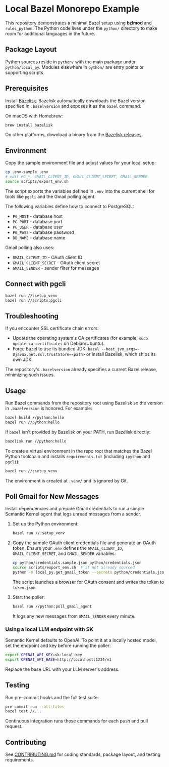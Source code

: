 # Local Bazel Monorepo Example

This repository demonstrates a minimal Bazel setup using **bzlmod** and
`rules_python`.  The Python code lives under the `python/` directory to make room
for additional languages in the future.

## Package Layout

Python sources reside in `python/` with the main package under
`python/local_py`. Modules elsewhere in `python/` are entry points or
supporting scripts.

## Prerequisites

Install [Bazelisk](https://github.com/bazelbuild/bazelisk). Bazelisk automatically
downloads the Bazel version specified in `.bazelversion` and exposes it as the `bazel`
command.

On macOS with Homebrew:

```bash
brew install bazelisk
```

On other platforms, download a binary from the [Bazelisk releases](https://github.com/bazelbuild/bazelisk/releases).

## Environment

Copy the sample environment file and adjust values for your local setup:

```bash
cp .env-sample .env
# edit PG_*, GMAIL_CLIENT_ID, GMAIL_CLIENT_SECRET, GMAIL_SENDER
source scripts/export_env.sh
```

The script exports the variables defined in `.env` into the current shell for
tools like `pgcli` and the Gmail polling agent.

The following variables define how to connect to PostgreSQL:

- `PG_HOST` - database host
- `PG_PORT` - database port
- `PG_USER` - database user
- `PG_PASS` - database password
- `DB_NAME` - database name

Gmail polling also uses:

- `GMAIL_CLIENT_ID` - OAuth client ID
- `GMAIL_CLIENT_SECRET` - OAuth client secret
- `GMAIL_SENDER` - sender filter for messages

## Connect with pgcli

```bash
bazel run //:setup_venv
bazel run //scripts:pgcli
```

## Troubleshooting

If you encounter SSL certificate chain errors:

* Update the operating system's CA certificates (for example, `sudo update-ca-certificates` on Debian/Ubuntu).
* Force Bazel to use its bundled JDK: `bazel --host_jvm_args=-Djavax.net.ssl.trustStore=<path>` or install Bazelisk, which ships its own JDK.

The repository's `.bazelversion` already specifies a current Bazel release, minimizing such issues.

## Usage

Run Bazel commands from the repository root using Bazelisk so the version in
`.bazelversion` is honored. For example:

```bash
bazel build //python:hello
bazel run //python:hello
```

If `bazel` isn't provided by Bazelisk on your PATH, run Bazelisk directly:

```bash
bazelisk run //python:hello
```

To create a virtual environment in the repo root that matches the Bazel Python
toolchain and installs `requirements.txt` (including `ipython` and `pgcli`):

```bash
bazel run //:setup_venv
```

The environment is created at `.venv/` and is ignored by Git.

## Poll Gmail for New Messages

Install dependencies and prepare Gmail credentials to run a simple
Semantic Kernel agent that logs unread messages from a sender.

1. Set up the Python environment:

   ```bash
   bazel run //:setup_venv
   ```

2. Copy the sample OAuth client credentials file and generate an OAuth token.
   Ensure your `.env` defines the `GMAIL_CLIENT_ID`, `GMAIL_CLIENT_SECRET`,
   and `GMAIL_SENDER` variables:

   ```bash
   cp python/credentials.sample.json python/credentials.json
   source scripts/export_env.sh  # if not already sourced
   python -m local_py.get_gmail_token --secrets python/credentials.json --token token.json
   ```

   The script launches a browser for OAuth consent and writes the token to
   `token.json`.

3. Start the poller:

   ```bash
   bazel run //python:poll_gmail_agent
   ```

   It logs any new messages from `GMAIL_SENDER` every minute.

### Using a local LLM endpoint with SK

Semantic Kernel defaults to OpenAI. To point it at a locally hosted model, set
the endpoint and key before running the poller:

```bash
export OPENAI_API_KEY=sk-local-key
export OPENAI_API_BASE=http://localhost:1234/v1
```

Replace the base URL with your LLM server's address.

## Testing

Run pre-commit hooks and the full test suite:

```bash
pre-commit run --all-files
bazel test //...
```

Continuous integration runs these commands for each push and pull request.

## Contributing

See [CONTRIBUTING.md](CONTRIBUTING.md) for coding standards, package layout, and testing requirements.
